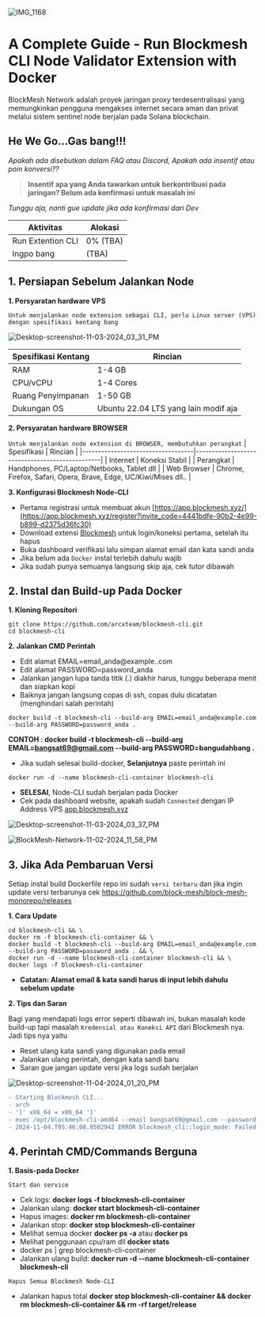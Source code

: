 ![IMG_1168](https://github.com/user-attachments/assets/01cf3f62-0213-4a0e-ad64-4b93d06c4228)

# A Complete Guide - Run Blockmesh CLI Node Validator Extension with Docker

BlockMesh Network adalah proyek jaringan proxy terdesentralisasi yang memungkinkan pengguna mengakses internet secara aman dan privat melalui sistem sentinel node berjalan pada Solana blockchain.

## He We Go...Gas bang!!!
*Apakah ada disebutkan dalam FAQ atau Discord, Apakah ada insentif atau poin konversi??*
> **Insentif apa yang Anda tawarkan untuk berkontribusi pada jaringan? Belum ada konfirmasi untuk masalah ini**

*Tunggu aja, nanti gue update jika ada konfirmasi dari Dev*

| Aktivitas             | Alokasi |
|-----------------------|---------|
| Run Extention CLI | 0% (TBA) |
| Ingpo bang | (TBA) |

## 1. Persiapan Sebelum Jalankan Node
**1. Persyaratan hardware VPS** 

`Untuk menjalankan node extension sebagai CLI, perlu Linux server (VPS) dengan spesifikasi kentang bang`

![Desktop-screenshot-11-03-2024_03_31_PM](https://github.com/user-attachments/assets/9076e52e-e7a1-4cb4-b22f-d3b166fd78a7)


| Spesifikasi Kentang               | Rincian                                       |
|-----------------------------------|----------------------------------------------|
| RAM                               | 1-4 GB                                       |
| CPU/vCPU                          | 1-4 Cores                                    |
| Ruang Penyimpanan                 | 1-50 GB                                      |
| Dukungan OS                       | Ubuntu 22.04 LTS yang lain modif aja         |

**2. Persyaratan hardware BROWSER** 

`Untuk menjalankan node extension di BROWSER, membutuhkan perangkat`
|  Spesifikasi                      | Rincian                                         |
|-----------------------------------|------------------------------------------------|
| Internet                          | Koneksi Stabil                            |
| Perangkat                         | Handphones, PC/Laptop/Netbooks, Tablet dll | 
| Web Browser                       | Chrome, Firefox, Safari, Opera, Brave, Edge, UC/Kiwi/Mises dll.. |

**3. Konfigurasi Blockmesh Node-CLI**

- Pertama registrasi untuk membuat akun [https://app.blockmesh.xyz/](https://app.blockmesh.xyz/register?invite_code=4441bdfe-90b2-4e99-b899-d2375d36fc30)
- Download extensi [Blockmesh](https://chromewebstore.google.com/detail/blockmesh-network/obfhoiefijlolgdmphcekifedagnkfjp) untuk login/koneksi pertama, setelah itu hapus
- Buka dashboard verifikasi lalu simpan alamat email dan kata sandi anda
- Jika belum ada `Docker` instal terlebih dahulu wajib
- Jika sudah punya semuanya langsung skip aja, cek tutor dibawah

## 2. Instal dan Build-up Pada Docker

**1. Kloning Repositori**

```
git clone https://github.com/arcxteam/blockmesh-cli.git
cd blockmesh-cli
```

**2. Jalankan CMD Perintah**

- Edit alamat EMAIL=email_anda@example..com
- Edit alamat PASSWORD=password_anda
- Jalankan jangan lupa tanda titik (.) diakhir harus, tunggu beberapa menit dan siapkan kopi
- Baiknya jangan langsung copas di ssh, copas dulu dicatatan (menghindari salah perintah)
  
```
docker build -t blockmesh-cli --build-arg EMAIL=email_anda@example.com --build-arg PASSWORD=password_anda .
```
**CONTOH : docker build -t blockmesh-cli --build-arg EMAIL=bangsat69@gmail.com --build-arg PASSWORD=bangudahbang .**

- Jika sudah selesai build-docker, **Selanjutnya** paste perintah ini

```
docker run -d --name blockmesh-cli-container blockmesh-cli
```
- **SELESAI**, Node-CLI sudah berjalan pada Docker
- Cek pada dashboard website, apakah sudah `Connected` dengan IP Address VPS  [app.blockmesh.xyz](https://app.blockmesh.xyz/)

![Desktop-screenshot-11-03-2024_03_37_PM](https://github.com/user-attachments/assets/8af1b035-39bb-4129-8655-58f9fdb06856)

![BlockMesh-Network-11-02-2024_11_58_PM](https://github.com/user-attachments/assets/7a5fa7d1-404e-46f7-90fe-c5d7a91f1ae0)


## 3. Jika Ada Pembaruan Versi

Setiap instal build Dockerfile repo ini sudah `versi terbaru` dan jika ingin update versi terbarunya cek https://github.com/block-mesh/block-mesh-monorepo/releases

**1. Cara Update**

```
cd blockmesh-cli && \
docker rm -f blockmesh-cli-container && \
docker build -t blockmesh-cli --build-arg EMAIL=email_anda@example.com --build-arg PASSWORD=password_anda . && \
docker run -d --name blockmesh-cli-container blockmesh-cli && \
docker logs -f blockmesh-cli-container
```
- **Catatan: Alamat email & kata sandi harus di input lebih dahulu sebelum update**

**2. Tips dan Saran**

Bagi yang mendapati logs error seperti dibawah ini, bukan masalah kode build-up tapi masalah `Kredensial atau Koneksi API` dari Blockmesh nya. Jadi tips nya yaitu

- Reset ulang kata sandi yang digunakan pada email
- Jalankan ulang perintah, dengan kata sandi baru
- Saran gue jangan update versi jika logs sudah berjalan

![Desktop-screenshot-11-04-2024_01_20_PM](https://github.com/user-attachments/assets/63b6c05d-0fe6-47f0-abe0-5e82db85e4e2)

```diff
- Starting Blockmesh CLI...
- arch
- '[' x86_64 = x86_64 ']'
- exec /opt/blockmesh-cli-amd64 --email bangsat69@gmail.com --password bangudahbang
- 2024-11-04.T05:46:08.850294Z ERROR blockmesh_cli::login_mode: Failed to login, did you register on https://app.blockmesh.xyz/register?
```

## 4. Perintah CMD/Commands Berguna

**1. Basis-pada Docker**

`Start dan service`

- Cek logs: **docker logs -f blockmesh-cli-container**
- Jalankan ulang: **docker start blockmesh-cli-container**
- Hapus images: **docker rm blockmesh-cli-container**
- Jalankan stop: **docker stop blockmesh-cli-container**
- Melihat semua docker **docker ps -a** atau **docker ps**
- Melihat penggunaan cpu/ram dll **docker stats**
- docker ps | grep blockmesh-cli-container
- Jalankan ulang build: **docker run -d --name blockmesh-cli-container blockmesh-cli**

`Hapus Semua Blockmesh Node-CLI`

- Jalankan hapus total **docker stop blockmesh-cli-container && docker rm blockmesh-cli-container && rm -rf target/release**
